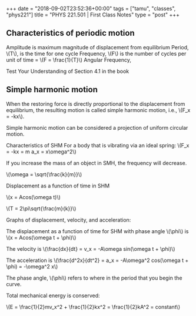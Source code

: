 +++
date = "2018-09-02T23:52:36+00:00"
tags = ["tamu", "classes", "phys221"]
title = "PHYS 221.501 | First Class Notes"
type = "post"
+++

## Characteristics of periodic motion

Amplitude is maximum magnitude of displacement from equilibrium Period, \\(T\\),
is the time for one cycle Frequency, \\(F\\) is the number of cycles per unit of
time = \\(F = \\frac{1}{T}\\) Angular Frequency,

Test Your Understanding of Section 4.1 in the book

## Simple harmonic motion

When the restoring force is directly proportional to the displacement from
equilibrium, the resulting motion is called simple harmonic motion, i.e., \\(F_x
= -kx\\).

Simple harmonic motion can be considered a projection of uniform circular
motion.

Characteristics of SHM For a body that is vibrating via an ideal spring: \\(F_x
= -kx = m a_x = x\\omega^2\\)

If you increase the mass of an object in SMH, the frequency will decrease.

\\(\\omega = \\sqrt{\\frac{k}{m}}\\)

Displacement as a function of time in SHM

\\(x = Acos(\\omega t)\\)

\\(T = 2\\pi\\sqrt{\\frac{m}{k}}\\)

Graphs of displacement, velocity, and acceleration:

The displacement as a function of time for SHM with phase angle \\(\\phi\\) is
\\(x = Acos(\\omega t + \\phi)\\)

The velocity is \\(\\frac{dx}{dt} = v_x = -A\\omega sin(\\omega t + \\phi)\\)

The acceleration is \\(\\frac{d^2x}{dt^2} = a_x = -A\\omega^2 cos(\\omega t +
\\phi) = -\\omega^2 x\\)

The phase angle, \\(\\phi\\) refers to where in the period that you begin the
curve.

Total mechanical energy is conserved:

\\(E = \\frac{1}{2}mv_x^2 + \\frac{1}{2}kx^2 = \\frac{1}{2}kA^2 = constant\\)

